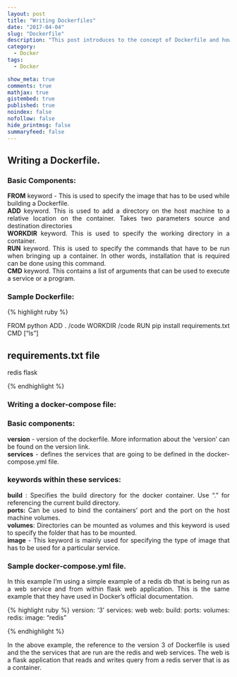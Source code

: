 ```yaml
---
layout: post
title: "Writing Dockerfiles"
date: "2017-04-04"
slug: "Dockerfile"
description: "This post introduces to the concept of Dockerfile and how to write a proper Dockerfile and also a docker-compose.yml file. The post will be updated to add in a more extensive explanation on writing and managing these Dockerfiles."
category:
  - Docker
tags:
  - Docker

show_meta: true
comments: true
mathjax: true
gistembed: true
published: true
noindex: false
nofollow: false
hide_printmsg: false
summaryfeed: false
---
```



<style>
p {
  text-align: justify
}</style>

## Writing a Dockerfile.

### Basic Components:
**FROM** keyword - This is used to specify the image that has to be used while building a Dockerfile. <br>
**ADD** keyword. This is used to add a directory on the host machine to a relative location on the container. Takes two parameters source and destination directories <br>
**WORKDIR** keyword. This is used to specify the working directory in a container. <br>
**RUN** keyword. This is used to specify the commands that have to be run when bringing up a container. In other words, installation that is required can be done using this command. <br>
**CMD** keyword. This contains a list of arguments that can be used to execute a service or a program. <br>
 
### Sample Dockerfile:

{% highlight ruby %}

FROM python
ADD . /code
WORKDIR /code
RUN  pip install requirements.txt
CMD [“ls”]
 
requirements.txt file
--------------------------
redis
flask

{% endhighlight %}

### Writing a docker-compose file:
 
 
### Basic components:
**version** - version of the dockerfile. More information about the ‘version’ can be found on the version link. <br>
**services** - defines the services that are going to be defined in the docker-compose.yml file. <br>
### keywords within these services:
**build** : Specifies the build directory for the docker container. Use “.” for referencing the current build directory. <br>
**ports:** Can be used to bind the containers’ port and the port on the host machine volumes. <br>
**volumes**: Directories can be mounted as volumes and this keyword is used to specify the folder that has to be mounted. <br>
**image** - This keyword is mainly used for specifying the type of image that has to be used for a particular service. <br>
 
### Sample docker-compose.yml file.
 
In this example I’m using a simple example of a redis db that is being run as a web service and from within flask web application. This is the same example that they have used in Docker’s official documentation.

{% highlight ruby %}
version: ‘3’
services: web
 web:
  build:
  ports:
  volumes:
 redis:
  image: “redis”
  
 {% endhighlight %}

In the above example, the reference to the version 3 of Dockerfile is used and the the services that are run are the redis and web services. The web is a flask application that reads and writes query from a redis server that is as a container.
 
 
[version]: https://docs.docker.com/compose/compose-file/compose-versioning/
